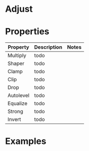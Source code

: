 # Adjust


# Properties


| Property | Description | Notes | 
| -------- | ----------- | ----- |
| Multiply | todo | |
| Shaper | todo | |
| Clamp | todo | |
| Clip | todo | |
| Drop | todo | |
| Autolevel | todo | |
| Equalize | todo | |
| Strong | todo | |
| Invert | todo | |




# Examples

